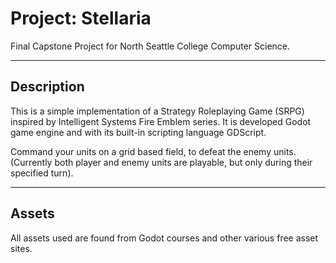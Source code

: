 # Project: Stellaria

Final Capstone Project for North Seattle College Computer Science.

___
## Description
This is a simple implementation of a Strategy Roleplaying Game (SRPG) inspired by Intelligent Systems Fire Emblem series. It is developed Godot game engine and with its built-in scripting language GDScript.

Command your units on a grid based field, to defeat the enemy units. (Currently both player and enemy units are playable, but only during their specified turn).

___
## Assets
All assets used are found from Godot courses and other various free asset sites.
